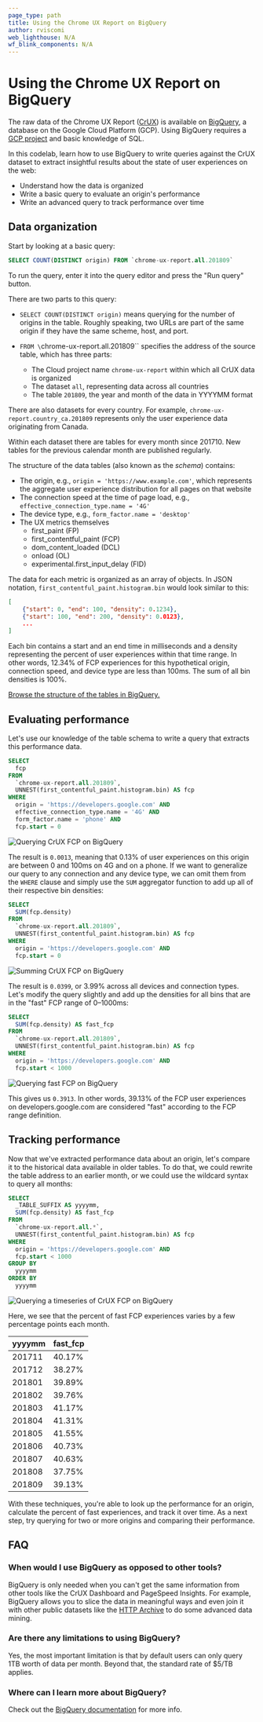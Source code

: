```yaml
---
page_type: path
title: Using the Chrome UX Report on BigQuery
author: rviscomi
web_lighthouse: N/A
wf_blink_components: N/A
---
```


# Using the Chrome UX Report on BigQuery

The raw data of the Chrome UX Report 
([CrUX](https://developers.google.com/web/tools/chrome-user-experience-report/)) 
is available on 
[BigQuery](https://console.cloud.google.com/bigquery?p=chrome-ux-report), a 
database on the Google Cloud Platform (GCP). Using BigQuery requires a 
[GCP project](https://developers.google.com/web/tools/chrome-user-experience-report/getting-started#getting-started) 
and basic knowledge of SQL.

In this codelab, learn how to use BigQuery to write queries against the CrUX 
dataset to extract insightful results about the state of user experiences on 
the web:

- Understand how the data is organized
- Write a basic query to evaluate an origin's performance
- Write an advanced query to track performance over time

## Data organization

Start by looking at a basic query:

```sql
SELECT COUNT(DISTINCT origin) FROM `chrome-ux-report.all.201809`
```

To run the query, enter it into the query editor and press the 
"Run query" button.

There are two parts to this query:

- `SELECT COUNT(DISTINCT origin)` means querying for the number of origins in 
the table. Roughly speaking, two URLs are part of the same origin if they have 
the same scheme, host, and port.

- `FROM \`chrome-ux-report.all.201809\`` specifies the address of the source 
table, which has three parts:
  - The Cloud project name `chrome-ux-report` within which all CrUX data is organized
  - The dataset `all`, representing data across all countries
  - The table `201809`, the year and month of the data in YYYYMM format

There are also datasets for every country. For example, 
`chrome-ux-report.country_ca.201809` represents only the user experience data 
originating from Canada.

Within each dataset there are tables for every month since 201710. New tables 
for the previous calendar month are published regularly.

The structure of the data tables (also known as the _schema_) contains:

- The origin, e.g., `origin = 'https://www.example.com'`, which represents the 
aggregate user experience distribution for all pages on that website
- The connection speed at the time of page load, e.g., 
`effective_connection_type.name = '4G'`
- The device type, e.g., `form_factor.name = 'desktop'`
- The UX metrics themselves
  - first_paint (FP)
  - first_contentful_paint (FCP)
  - dom_content_loaded (DCL)
  - onload (OL)
  - experimental.first_input_delay (FID)

The data for each metric is organized as an array of objects. In JSON notation, 
`first_contentful_paint.histogram.bin` would look similar to this:

```json
[
	{"start": 0, "end": 100, "density": 0.1234},
	{"start": 100, "end": 200, "density": 0.0123},
	...
]
```

Each bin contains a start and an end time in milliseconds and a density 
representing the percent of user experiences within that time range. In other 
words, 12.34% of FCP experiences for this hypothetical origin, connection speed, 
and device type are less than 100ms. The sum of all bin densities is 100%.

[Browse the structure of the tables in BigQuery.](https://bigquery.cloud.google.com/table/chrome-ux-report:all.201809?tab=preview)

## Evaluating performance

Let's use our knowledge of the table schema to write a query that extracts this 
performance data.

```sql
SELECT
  fcp
FROM
  `chrome-ux-report.all.201809`,
  UNNEST(first_contentful_paint.histogram.bin) AS fcp
WHERE
  origin = 'https://developers.google.com' AND
  effective_connection_type.name = '4G' AND
  form_factor.name = 'phone' AND
  fcp.start = 0
```

![Querying CrUX FCP on BigQuery](./bigquery_fcp.png)

The result is `0.0013`, meaning that 0.13% of user experiences on this origin 
are between 0 and 100ms on 4G and on a phone. If we want to generalize our 
query to any connection and any device type, we can omit them from the `WHERE` 
clause and simply use the `SUM` aggregator function to add up all of their 
respective bin densities:

```sql
SELECT
  SUM(fcp.density)
FROM
  `chrome-ux-report.all.201809`,
  UNNEST(first_contentful_paint.histogram.bin) AS fcp
WHERE
  origin = 'https://developers.google.com' AND
  fcp.start = 0
```

![Summing CrUX FCP on BigQuery](./bigquery_fcp_sum.png)

The result is `0.0399`, or 3.99% across all devices and connection types. 
Let's modify the query slightly and add up the densities for all bins that are 
in the "fast" FCP range of 0–1000ms:

```sql
SELECT
  SUM(fcp.density) AS fast_fcp
FROM
  `chrome-ux-report.all.201809`,
  UNNEST(first_contentful_paint.histogram.bin) AS fcp
WHERE
  origin = 'https://developers.google.com' AND
  fcp.start < 1000
```

![Querying fast FCP on BigQuery](./bigquery_fast_fcp.png)

This gives us `0.3913`. In other words, 39.13% of the FCP user experiences on 
developers.google.com are considered "fast" according to the FCP range 
definition.

## Tracking performance

Now that we've extracted performance data about an origin, let's compare it to 
the historical data available in older tables. To do that, we could rewrite the 
table address to an earlier month, or we could use the wildcard syntax to query 
all months:

```sql
SELECT
  _TABLE_SUFFIX AS yyyymm,
  SUM(fcp.density) AS fast_fcp
FROM
  `chrome-ux-report.all.*`,
  UNNEST(first_contentful_paint.histogram.bin) AS fcp
WHERE
  origin = 'https://developers.google.com' AND
  fcp.start < 1000
GROUP BY
  yyyymm
ORDER BY
  yyyymm
```

![Querying a timeseries of CrUX FCP on BigQuery](./bigquery_timeseries.png)

Here, we see that the percent of fast FCP experiences varies by a few percentage 
points each month.

yyyymm | fast_fcp
-- | --
201711 | 40.17%
201712 | 38.27%
201801 | 39.89%
201802 | 39.76%
201803 | 41.17%
201804 | 41.31%
201805 | 41.55%
201806 | 40.73%
201807 | 40.63%
201808 | 37.75%
201809 | 39.13%

With these techniques, you're able to look up the performance for an origin, 
calculate the percent of fast experiences, and track it over time. 
As a next step, try querying for two or more origins and comparing their 
performance.

## FAQ

### When would I use BigQuery as opposed to other tools?

BigQuery is only needed when you can't get the same information from other tools 
like the CrUX Dashboard and PageSpeed Insights. For example, BigQuery allows you 
to slice the data in meaningful ways and even join it with other public datasets 
like the [HTTP Archive](https://httparchive.org/) to do some advanced data 
mining.

### Are there any limitations to using BigQuery?

Yes, the most important limitation is that by default users can only query 1TB 
worth of data per month. Beyond that, the standard rate of $5/TB applies.

### Where can I learn more about BigQuery?

Check out the [BigQuery documentation](https://cloud.google.com/bigquery/) for 
more info.
